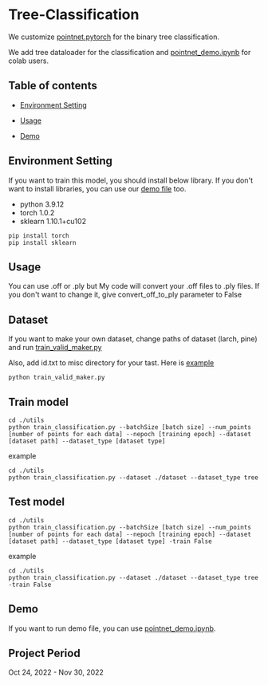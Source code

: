 # Tree-Classification
We customize [pointnet.pytorch](https://github.com/fxia22/pointnet.pytorch) for the binary tree classification.

We add tree dataloader for the classification and [pointnet_demo.ipynb](./pointnet_demo.ipynb) for colab users.

## Table of contents
- [Environment Setting](#environment-setting)

- [Usage](#usage)

- [Demo](#demo)

## Environment Setting
If you want to train this model, you should install below library. If you don't want to install libraries, you can use our [demo file](./pointnet_demo.ipynb) too.
- python 3.9.12
- torch 1.0.2
- sklearn 1.10.1+cu102
```
pip install torch
pip install sklearn
```

## Usage
You can use .off or .ply but My code will convert your .off files to .ply files. If you don't want to change it, give convert_off_to_ply parameter to False
## Dataset
If you want to make your own dataset, change paths of dataset (larch, pine) and run [train_valid_maker.py](./train_valid_maker.py)

Also, add id.txt to misc directory for your tast. Here is [example](tree_id.txt)
```
python train_valid_maker.py
```
## Train model
```
cd ./utils
python train_classification.py --batchSize [batch size] --num_points [number of points for each data] --nepoch [training epoch] --dataset [dataset path] --dataset_type [dataset type]
```

example
```
cd ./utils
python train_classification.py --dataset ./dataset --dataset_type tree
```


## Test model
```
cd ./utils
python train_classification.py --batchSize [batch size] --num_points [number of points for each data] --nepoch [training epoch] --dataset [dataset path] --dataset_type [dataset type] -train False
```

example
```
cd ./utils
python train_classification.py --dataset ./dataset --dataset_type tree -train False
```

## Demo
If you want to run demo file, you can use [pointnet_demo.ipynb](./pointnet_demo.ipynb).

## Project Period
Oct 24, 2022 - Nov 30, 2022
